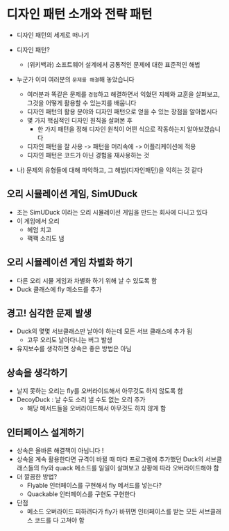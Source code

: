 # 디자인 패턴 소개와 전략 패턴

- 디자인 패턴의 세계로 떠나기

- 디자인 패턴?

  - (위키백과) 소프트웨어 설계에서 공통적인 문제에 대한 표준적인 해법

- 누군가 이미 여러분의 `문제를 해결`해 놓았습니다

  - 여러분과 똑같은 문제를 `경험`하고 해결하면서 익혔던 지혜와 교훈을 살펴보고,
    그것을 어떻게 활용할 수 있는지를 배웁니다
  - 디자인 패턴의 활용 분야와 디자인 패턴으로 얻을 수 있는 장점을 알아봅시다
  - 몇 가지 핵심적인 디자인 원칙을 살펴본 후
    - 한 가지 패턴을 정해 디자인 원칙이 어떤 식으로 작동하는지 알아보겠습니다
  - 디자인 패턴을 잘 사용 -> 패턴을 머리속에 -> 어플리케이션에 적용
  - 디자인 패턴은 코드가 아닌 경험을 재사용하는 것

- 나) 문제의 유형들에 대해 파악하고, 그 해법(디자인패턴)을 익히는 것 같다

## 오리 시뮬레이션 게임, SimUDuck

- 조는 SimUDuck 이라는 오리 시뮬레이션 게임을 만드는 회사에 다니고 있다
- 이 게임에서 오리
  - 헤엄 치고
  - 꽥꽥 소리도 냄

## 오리 시뮬레이션 게임 차별화 하기

- 다른 오리 시뮬 게임과 차별화 하기 위해 날 수 있도록 함
- Duck 클래스에 fly 메소드를 추가

## 경고! 심각한 문제 발생

- Duck의 몇몇 서브클래스만 날아야 하는데 모든 서브 클래스에 추가 됨
  - 고무 오리도 날아다니는 버그 발생
- 유지보수를 생각하면 상속은 좋은 방법은 아님

## 상속을 생각하기

- 날지 못하는 오리는 fly를 오버라이드해서 아무것도 하지 않도록 함
- DecoyDuck : 날 수도 소리 낼 수도 없는 오리 추가
  - 해당 메서드들을 오버라이드해서 아무것도 하지 않게 함

## 인터페이스 설계하기

- 상속은 올바른 해결책이 아닙니다 !
- 상속을 계속 활용한다면 규격이 바뀔 때 마다 프로그램에 추가했던 Duck의 서브클래스들의
  fly와 quack 메소드를 일일이 살펴보고 상황에 따라 오버라이드해야 함
- 더 깔끔한 방법?
  - Flyable 인터페이스를 구현해서 fly 메서드를 넣는다?
  - Quackable 인터페이스를 구현도 구현한다
- 단점
  - 메소드 오버라이드 피하려다가 fly가 바뀌면 인터페이스를 받는 모든 서브클래스 코드를 다 고쳐야 함
